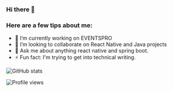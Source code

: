 ### Hi there 👋

<!--
**etherofgodd/etherofgodd** is a ✨ _special_ ✨ repository because its `README.md` (this file) appears on your GitHub profile.
-->

### Here are a few tips about me:

- 🔭 I’m currently working on EVENTSPRO
- 👯 I’m looking to collaborate on React Native and Java projects
- 💬 Ask me about anything react native and spring boot.
- ⚡ Fun fact: I'm trying to get into technical writing.

![GitHub stats](https://github-readme-stats.vercel.app/api?username=etherofgodd&show_icons=true)

![Profile views](https://gpvc.arturio.dev/etherofgodd) 
